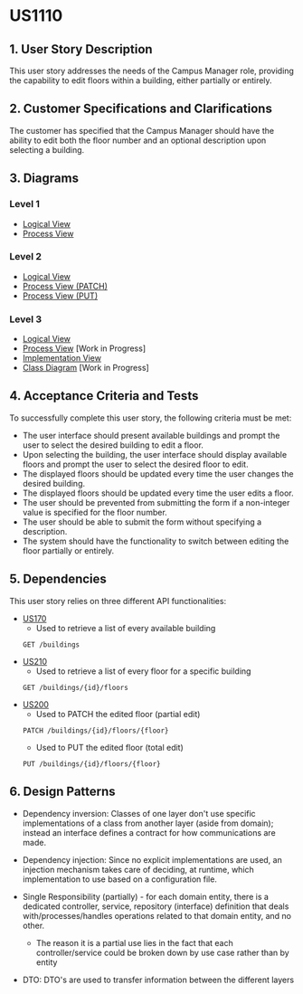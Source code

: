 # US1110

## 1. User Story Description

This user story addresses the needs of the Campus Manager role, providing the capability to edit floors within a building, either partially or entirely.

## 2. Customer Specifications and Clarifications

The customer has specified that the Campus Manager should have the ability to edit both the floor number and an optional description upon selecting a building.

## 3. Diagrams

### Level 1

- [Logical View](../general-purpose/level1/logical-view.svg)
- [Process View](./level1/process-view.svg)

### Level 2
- [Logical View](../general-purpose/level2/logical-view.svg)
- [Process View (PATCH)](./level2/process-view-patch.svg)
- [Process View (PUT)](./level2/process-view-put.svg)

### Level 3
- [Logical View](../general-purpose/level3/logical-view.svg)
- [Process View](./level3/process-view.svg) [Work in Progress]
- [Implementation View](../general-purpose/level3/implementation-view.svg)
- [Class Diagram](./level3/class-diagram.svg) [Work in Progress]

## 4. Acceptance Criteria and Tests

To successfully complete this user story, the following criteria must be met:

- The user interface should present available buildings and prompt the user to select the desired building to edit a floor.
- Upon selecting the building, the user interface should display available floors and prompt the user to select the desired floor to edit.
- The displayed floors should be updated every time the user changes the desired building.
- The displayed floors should be updated every time the user edits a floor.
- The user should be prevented from submitting the form if a non-integer value is specified for the floor number.
- The user should be able to submit the form without specifying a description.
- The system should have the functionality to switch between editing the floor partially or entirely.

## 5. Dependencies

This user story relies on three different API functionalities:

- [US170](../us170)
    + Used to retrieve a list of every available building
    ```
    GET /buildings
    ```
- [US210](../us210)
    + Used to retrieve a list of every floor for a specific building
    ```
    GET /buildings/{id}/floors
    ```
- [US200](../us200)
    + Used to PATCH the edited floor (partial edit)
    ```
    PATCH /buildings/{id}/floors/{floor}
    ```
    + Used to PUT the edited floor (total edit)
    ```
    PUT /buildings/{id}/floors/{floor}
    ```

## 6. Design Patterns
- Dependency inversion: Classes of one layer don't use specific implementations of a class from another layer (aside from domain); instead an interface defines a contract for how communications are made.

- Dependency injection: Since no explicit implementations are used, an injection mechanism takes care of deciding, at runtime, which implementation to use based on a configuration file.

- Single Responsibility (partially) - for each domain entity, there is a dedicated controller, service, repository (interface) definition that deals with/processes/handles operations related to that domain entity, and no other.
    + The reason it is a partial use lies in the fact that each controller/service could be broken down by use case rather than by entity

- DTO: DTO's are used to transfer information between the different layers
